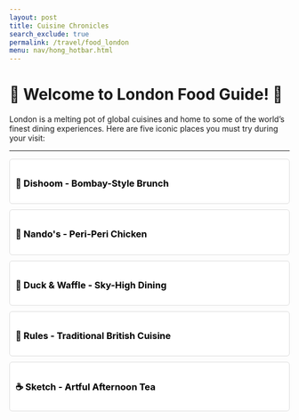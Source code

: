 ```yaml
---
layout: post 
title: Cuisine Chronicles
search_exclude: true
permalink: /travel/food_london
menu: nav/hong_hotbar.html
---
```


# 🌟 Welcome to London Food Guide! 🌟 #

London is a melting pot of global cuisines and home to some of the world’s finest dining experiences. Here are five iconic places you must try during your visit: 

---

<div style="background-color:#ffffff; color:#000000; padding: 10px; border: 1px solid #ddd; border-radius: 5px; margin-bottom: 10px; cursor: pointer;" onclick="this.nextElementSibling.style.display = this.nextElementSibling.style.display === 'none' ? 'block' : 'none';">
  <h3>🍴 Dishoom - Bombay-Style Brunch</h3>
</div>
<div style="display: none; padding: 10px;">
  Dishoom offers a vibrant take on Bombay-inspired cuisine. Popular dishes include:
  <ul>
    <li>Bacon Naan Roll</li>
    <li>House Black Daal</li>
    <li>Pau Bhaji</li>
    <li>Chicken Ruby Curry</li>
  </ul>
</div>

<div style="background-color:#ffffff; color:#000000; padding: 10px; border: 1px solid #ddd; border-radius: 5px; margin-bottom: 10px; cursor: pointer;" onclick="this.nextElementSibling.style.display = this.nextElementSibling.style.display === 'none' ? 'block' : 'none';">
  <h3>🍗 Nando's - Peri-Peri Chicken</h3>
</div>
<div style="display: none; padding: 10px;">
  A global favorite originating in the UK, Nando’s is known for its flame-grilled peri-peri chicken. Must-try items:
  <ul>
    <li>Peri-Peri Chicken (choose your spice level)</li>
    <li>Spicy Rice</li>
    <li>Peri-Peri Fries</li>
    <li>Grilled Halloumi</li>
  </ul>
</div>

<div style="background-color:#ffffff; color:#000000; padding: 10px; border: 1px solid #ddd; border-radius: 5px; margin-bottom: 10px; cursor: pointer;" onclick="this.nextElementSibling.style.display = this.nextElementSibling.style.display === 'none' ? 'block' : 'none';">
  <h3>🦆 Duck & Waffle - Sky-High Dining</h3>
</div>
<div style="display: none; padding: 10px;">
  Offering stunning views and an eclectic menu, Duck & Waffle is perfect for a memorable meal. Highlights include:
  <ul>
    <li>Duck & Waffle (crispy duck leg, fried egg, waffle)</li>
    <li>Spicy Ox Cheek Doughnut</li>
    <li>Whole Roasted Chicken with Truffle</li>
    <li>English Breakfast Favourites</li>
  </ul>
</div>

<div style="background-color:#ffffff; color:#000000; padding: 10px; border: 1px solid #ddd; border-radius: 5px; margin-bottom: 10px; cursor: pointer;" onclick="this.nextElementSibling.style.display = this.nextElementSibling.style.display === 'none' ? 'block' : 'none';">
  <h3>🥧 Rules - Traditional British Cuisine</h3>
</div>
<div style="display: none; padding: 10px;">
  Established in 1798, Rules is London’s oldest restaurant, serving classic British dishes. Try:
  <ul>
    <li>Steak and Kidney Pie</li>
    <li>Roast Grouse</li>
    <li>Sticky Toffee Pudding</li>
    <li>Traditional Sunday Roast</li>
  </ul>
</div>

<div style="background-color:#ffffff; color:#000000; padding: 10px; border: 1px solid #ddd; border-radius: 5px; margin-bottom: 10px; cursor: pointer;" onclick="this.nextElementSibling.style.display = this.nextElementSibling.style.display === 'none' ? 'block' : 'none';">
  <h3>☕ Sketch - Artful Afternoon Tea</h3>
</div>
<div style="display: none; padding: 10px;">
  A whimsical dining experience, Sketch is renowned for its creative decor and exquisite afternoon tea. Highlights include:
  <ul>
    <li>Afternoon Tea with Seasonal Pastries</li>
    <li>Sketch Egg Pods Experience</li>
    <li>Delicate Finger Sandwiches</li>
    <li>Signature Scones with Clotted Cream</li>
  </ul>
</div>

